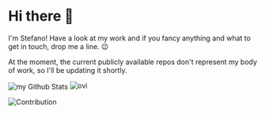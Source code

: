 # Hi there 👋

I'm Stefano! Have a look at my work and if you fancy anything and what to get in touch, drop me a line. 😉

At the moment, the current publicly available repos don't represent my body of work, so I'll be updating it shortly.

<img align="center" src="https://github-readme-stats.vercel.app/api?username=zcehtro&include_all_commits=true&count_private=true&show_icons=true&line_height=25&title_color=F0FBBD&icon_color=01F4BB&text_color=F1A1A1&bg_color=0,000000,130F40" alt="my Github Stats"/>

<img src="https://github-readme-stats.vercel.app/api/top-langs?username=zcehtro&show_icons=true&locale=en&layout=compact&theme=chartreuse-dark" alt="ovi" />

![Contribution](https://activity-graph.herokuapp.com/graph?username=zcehtro&theme=react-dark&hide_border=true&area=true)

<!--
**Zcehtro/Zcehtro** is a ✨ _special_ ✨ repository because its `README.md` (this file) appears on your GitHub profile.

Here are some ideas to get you started:

- 🔭 I’m currently working on ...
- 🌱 I’m currently learning ...
- 👯 I’m looking to collaborate on ...
- 🤔 I’m looking for help with ...
- 💬 Ask me about ...
- 📫 How to reach me: ...
- ⚡ Fun fact: ...
-->
